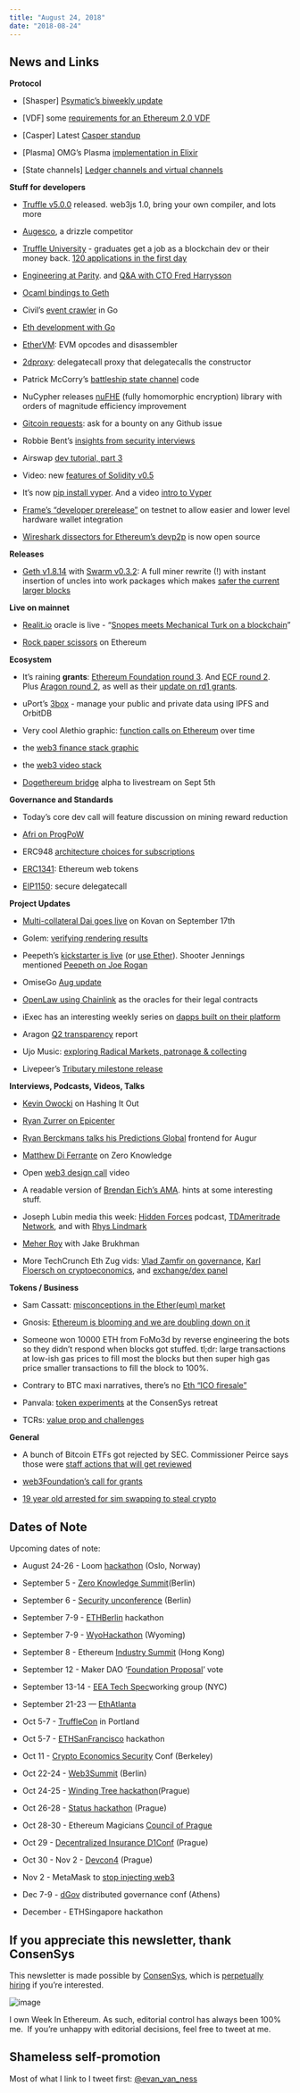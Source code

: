 ```yaml
---
title: "August 24, 2018"
date: "2018-08-24"
---
```


## News and Links

**Protocol**

- \[Shasper\] [Psymatic’s biweekly update](https://t.umblr.com/redirect?z=https%3A%2F%2Fmedium.com%2Fprysmatic-labs%2Fethereum-sharding-biweekly-development-update-11-prysmatic-labs-db1c0e80d2d9&t=MGJhY2NlYWUyMmZjNmRkNDliYjMwNWRjYjMwZTQ1ODA0YzEyNWUxNCxpcjJDckZhNw%3D%3D&b=t%3AQ8svKXOQOFn4j1wJ-IeWRA&p=https%3A%2F%2Fwww.weekinethereum.com%2Fpost%2F177341046488%2Faugust-24-2018&m=0)  
    
- \[VDF\] some [requirements for an Ethereum 2.0 VDF](https://t.umblr.com/redirect?z=https%3A%2F%2Fethresear.ch%2Ft%2Fsolanas-sha256-based-vdf%2F3054%2F2&t=MmNhODg2YTQ2ZDI0ZTc3MGUzYjdkMmEzMmM5ZDI4YWI0ZjdkODA5MCxpcjJDckZhNw%3D%3D&b=t%3AQ8svKXOQOFn4j1wJ-IeWRA&p=https%3A%2F%2Fwww.weekinethereum.com%2Fpost%2F177341046488%2Faugust-24-2018&m=0)  
    
- \[Casper\] Latest [Casper standup](https://t.umblr.com/redirect?z=https%3A%2F%2Fwww.youtube.com%2Fwatch%3Fv%3Dnuntn10TplI&t=MmYwNjJkYzA4YTA1ZjQ4MzA2NjY0ZWRhOTk2M2Q1MzFhZTY1ODJjYSxpcjJDckZhNw%3D%3D&b=t%3AQ8svKXOQOFn4j1wJ-IeWRA&p=https%3A%2F%2Fwww.weekinethereum.com%2Fpost%2F177341046488%2Faugust-24-2018&m=0)  
    
- \[Plasma\] OMG’s Plasma [implementation in Elixir](https://t.umblr.com/redirect?z=https%3A%2F%2Fblog.omisego.network%2Fomg-network-repo-is-now-open-source-5d4376a6c4ef&t=OWU3NTIzNzgyYmU0NjEzOWM2NmZmM2IzZjgwMTRhMmFiZDg3OWI3ZSxpcjJDckZhNw%3D%3D&b=t%3AQ8svKXOQOFn4j1wJ-IeWRA&p=https%3A%2F%2Fwww.weekinethereum.com%2Fpost%2F177341046488%2Faugust-24-2018&m=0)  
    
- \[State channels\] [Ledger channels and virtual channels](https://t.umblr.com/redirect?z=https%3A%2F%2Fmedium.com%2Fblockchannel%2Fstate-channel-for-dummies-part-4-f3ba9d76c7c4&t=YzU1Mjc4YWJhNzE5YjgxMzllNDZlMjY4YTMzYzg0MjY1NTVhNTJiMixpcjJDckZhNw%3D%3D&b=t%3AQ8svKXOQOFn4j1wJ-IeWRA&p=https%3A%2F%2Fwww.weekinethereum.com%2Fpost%2F177341046488%2Faugust-24-2018&m=0)  
    

**Stuff for developers**

- [Truffle v5.0.0](https://t.umblr.com/redirect?z=https%3A%2F%2Fgithub.com%2Ftrufflesuite%2Ftruffle%2Freleases%2Ftag%2Fv5.0.0-beta.0&t=ZjNhNjg1ZjA5N2JiOWZkNDFkOWQ4ODA2MmJjYTM1ZDdiODBiNmYxZCxpcjJDckZhNw%3D%3D&b=t%3AQ8svKXOQOFn4j1wJ-IeWRA&p=https%3A%2F%2Fwww.weekinethereum.com%2Fpost%2F177341046488%2Faugust-24-2018&m=0) released. web3js 1.0, bring your own compiler, and lots more  
    
- [Augesco](https://t.umblr.com/redirect?z=https%3A%2F%2Fgithub.com%2Fsirromdev%2Faugesco&t=NTkwOGNiZDc1ZTVlZDZlNmJlMDMwMTc4MTZjYzA1Y2U3NWNhZDAxNyxpcjJDckZhNw%3D%3D&b=t%3AQ8svKXOQOFn4j1wJ-IeWRA&p=https%3A%2F%2Fwww.weekinethereum.com%2Fpost%2F177341046488%2Faugust-24-2018&m=0), a drizzle competitor  
    
- [Truffle University](https://t.umblr.com/redirect?z=https%3A%2F%2Ftruffleframework.com%2Funiversity&t=NzNjZTRmNDA3MzZhMWIwNjAwZmRkM2FlYjhjMjE0NDNlNmE3M2Y5NSxpcjJDckZhNw%3D%3D&b=t%3AQ8svKXOQOFn4j1wJ-IeWRA&p=https%3A%2F%2Fwww.weekinethereum.com%2Fpost%2F177341046488%2Faugust-24-2018&m=0) - graduates get a job as a blockchain dev or their money back. [120 applications in the first day](https://twitter.com/timothyjcoulter/status/1032286451096940549)  
    
- [Engineering at Parity](https://t.umblr.com/redirect?z=https%3A%2F%2Fparitytech.io%2Fengineering-at-parity-what-its-like%2F&t=MGFmNGYxZjI2NDA4ZGMxMTg2NjgwMWY0ZjVmNGRhNDU3NTcyMzYwOSxpcjJDckZhNw%3D%3D&b=t%3AQ8svKXOQOFn4j1wJ-IeWRA&p=https%3A%2F%2Fwww.weekinethereum.com%2Fpost%2F177341046488%2Faugust-24-2018&m=0). and [Q&A with CTO Fred Harrysson](https://t.umblr.com/redirect?z=https%3A%2F%2Fparitytech.io%2Fq-a-with-fredrik-harrysson%2F&t=YTNhYTJkZTVmN2FlMWI0NjI5OGNmYzAyMWMwNjM5ZWU5Mzg4ZjU0YixpcjJDckZhNw%3D%3D&b=t%3AQ8svKXOQOFn4j1wJ-IeWRA&p=https%3A%2F%2Fwww.weekinethereum.com%2Fpost%2F177341046488%2Faugust-24-2018&m=0)  
    
- [Ocaml bindings to Geth](https://t.umblr.com/redirect?z=https%3A%2F%2Fgithub.com%2Figarnier%2Focaml-geth&t=ZWZiNmFiZDY4N2Y3ZjQzNDdmNGUzN2EzMTE2Yjg3ZjdjZDNlOTVjZSxpcjJDckZhNw%3D%3D&b=t%3AQ8svKXOQOFn4j1wJ-IeWRA&p=https%3A%2F%2Fwww.weekinethereum.com%2Fpost%2F177341046488%2Faugust-24-2018&m=0)  
    
- Civil’s [event crawler](https://t.umblr.com/redirect?z=https%3A%2F%2Fblog.joincivil.com%2Finteracting-with-ethereum-smart-contract-events-in-go-with-the-civil-events-crawler-7db484a78d5f&t=N2NkOTIxYzM0MTExYmFmODNkZTM1ZDU5N2Q0Yzc0YmI3YjA0ZjgyOCxpcjJDckZhNw%3D%3D&b=t%3AQ8svKXOQOFn4j1wJ-IeWRA&p=https%3A%2F%2Fwww.weekinethereum.com%2Fpost%2F177341046488%2Faugust-24-2018&m=0) in Go  
    
- [Eth development with Go](https://t.umblr.com/redirect?z=https%3A%2F%2Fgithub.com%2Fmiguelmota%2Fethereum-development-with-go-book&t=NjZjMDQyYjAzYzEyN2ExNjVjZjcyYmM5ZGQ4OGIyOTRmNjAzZDY4YixpcjJDckZhNw%3D%3D&b=t%3AQ8svKXOQOFn4j1wJ-IeWRA&p=https%3A%2F%2Fwww.weekinethereum.com%2Fpost%2F177341046488%2Faugust-24-2018&m=0)  
    
- [EtherVM](https://t.umblr.com/redirect?z=https%3A%2F%2Fethervm.io%2F&t=ZmYyZmZhNThlYjJjYjJhYWFiMTI4MzM0YzczMDM1ZTAwNjg2YjU5YixpcjJDckZhNw%3D%3D&b=t%3AQ8svKXOQOFn4j1wJ-IeWRA&p=https%3A%2F%2Fwww.weekinethereum.com%2Fpost%2F177341046488%2Faugust-24-2018&m=0): EVM opcodes and disassembler  
    
- [2dproxy](https://t.umblr.com/redirect?z=https%3A%2F%2Fgithub.com%2FGNSPS%2F2DProxy&t=OTUyZmMwMzkxZDQ0Mjk4MDEyZjM0Yjc3ZmQ1ZmRiNjcwMzdlYjkyMyxpcjJDckZhNw%3D%3D&b=t%3AQ8svKXOQOFn4j1wJ-IeWRA&p=https%3A%2F%2Fwww.weekinethereum.com%2Fpost%2F177341046488%2Faugust-24-2018&m=0): delegatecall proxy that delegatecalls the constructor  
    
- Patrick McCorry’s [battleship state channel](https://t.umblr.com/redirect?z=https%3A%2F%2Fgithub.com%2Fstonecoldpat%2Fstatechannels%2Fblob%2Fmaster%2Fcontracts%2FBattleShipWithoutBoard.sol&t=ZWVmZDRkNTIxODhjYTA5MjI1NDRiNzg3NGUzMGUxOWZkMmNiMWI0YyxpcjJDckZhNw%3D%3D&b=t%3AQ8svKXOQOFn4j1wJ-IeWRA&p=https%3A%2F%2Fwww.weekinethereum.com%2Fpost%2F177341046488%2Faugust-24-2018&m=0) code  
    
- NuCypher releases [nuFHE](https://t.umblr.com/redirect?z=https%3A%2F%2Fblog.nucypher.com%2Freleasing-nufhe-library-b5f9345dc1fb&t=NTcxZDk3NTkyYzQ3YWRhYzBiYTlhNGZmMjUwOTg5MTIzMTUxNGRhNSxpcjJDckZhNw%3D%3D&b=t%3AQ8svKXOQOFn4j1wJ-IeWRA&p=https%3A%2F%2Fwww.weekinethereum.com%2Fpost%2F177341046488%2Faugust-24-2018&m=0) (fully homomorphic encryption) library with orders of magnitude efficiency improvement  
    
- [Gitcoin requests](https://t.umblr.com/redirect?z=https%3A%2F%2Fmedium.com%2F%40vivek.m.singh%2Fgitcoin-requests-baf522d4645d&t=YmY4ZGY3M2Q4M2Q0ODBhYzBjNjMyYWQ1MDMyMjliMDFjYjdlMTViOCxpcjJDckZhNw%3D%3D&b=t%3AQ8svKXOQOFn4j1wJ-IeWRA&p=https%3A%2F%2Fwww.weekinethereum.com%2Fpost%2F177341046488%2Faugust-24-2018&m=0): ask for a bounty on any Github issue  
    
- Robbie Bent’s [insights from security interviews](https://twitter.com/robbiebent1/status/1032358321372594177)  
    
- Airswap [dev tutorial, part 3](https://t.umblr.com/redirect?z=https%3A%2F%2Fblog.airswap.io%2Fairswap-developer-series-part-3-building-a-trading-bot-18458ec64d14&t=NWQ3NWE1NDE1NmFkNjVjMWE5ZDZiODE2ZjI3NzVlYzYzYjgwMWEwMixpcjJDckZhNw%3D%3D&b=t%3AQ8svKXOQOFn4j1wJ-IeWRA&p=https%3A%2F%2Fwww.weekinethereum.com%2Fpost%2F177341046488%2Faugust-24-2018&m=0)  
    
- Video: new [features of Solidity v0.5](https://t.umblr.com/redirect?z=https%3A%2F%2Fwww.youtube.com%2Fwatch%3Fv%3Dgk-Yu7BLa6I&t=Y2E4NGFkYmY3NWQwZmJiMWNjOTQwYjYwMjg3YWJiNjZlZmM3ODI2MixpcjJDckZhNw%3D%3D&b=t%3AQ8svKXOQOFn4j1wJ-IeWRA&p=https%3A%2F%2Fwww.weekinethereum.com%2Fpost%2F177341046488%2Faugust-24-2018&m=0)  
    
- It’s now [pip install vyper](https://t.umblr.com/redirect?z=https%3A%2F%2Fmedium.com%2F%40pipermerriam%2Fthe-vyper-package-on-pypi-f1c7b8b18c3d&t=ZTlmNDg5ODEwNzAzM2MwODM2ZGMyY2Q3OTVkYzdhNDViYTI2ZTVkNixpcjJDckZhNw%3D%3D&b=t%3AQ8svKXOQOFn4j1wJ-IeWRA&p=https%3A%2F%2Fwww.weekinethereum.com%2Fpost%2F177341046488%2Faugust-24-2018&m=0). And a video [intro to Vyper](https://t.umblr.com/redirect?z=https%3A%2F%2Fwww.youtube.com%2Fwatch%3Fv%3DPuAIsZeoqH4%26t%3D8m49s&t=ZTMzNzUwYWY5ODllYmZlYzIzZDU2YWQyNGFhZmU5YmI1Yzk0ZTg4MixpcjJDckZhNw%3D%3D&b=t%3AQ8svKXOQOFn4j1wJ-IeWRA&p=https%3A%2F%2Fwww.weekinethereum.com%2Fpost%2F177341046488%2Faugust-24-2018&m=0)  
    
- [Frame’s “developer prerelease”](https://t.umblr.com/redirect?z=https%3A%2F%2Fmedium.com%2F%40framehq%2Fdeveloper-prerelease-2b9414a1e1e0&t=MzVkYzMwYTMyNzRlNTZhNGRkZGFmODQ4ZDFhN2M1Y2I5NGRjYzFjMixpcjJDckZhNw%3D%3D&b=t%3AQ8svKXOQOFn4j1wJ-IeWRA&p=https%3A%2F%2Fwww.weekinethereum.com%2Fpost%2F177341046488%2Faugust-24-2018&m=0) on testnet to allow easier and lower level hardware wallet integration  
    
- [Wireshark dissectors for Ethereum’s devp2p](https://t.umblr.com/redirect?z=https%3A%2F%2Fmedia.consensys.net%2Freleasing-wireshark-dissectors-for-ethereum-%25C3%25B0%25CE%25BEvp2p-protocols-215c9656dd9c&t=ZDMzOWQzZDdlODQ2NGY0NjAwMTQxYzAxZWIwYjE4MTFjNTE2Zjc4NyxpcjJDckZhNw%3D%3D&b=t%3AQ8svKXOQOFn4j1wJ-IeWRA&p=https%3A%2F%2Fwww.weekinethereum.com%2Fpost%2F177341046488%2Faugust-24-2018&m=0) is now open source  
    

**Releases**

- [Geth v1.8.14](https://t.umblr.com/redirect?z=https%3A%2F%2Fgithub.com%2Fethereum%2Fgo-ethereum%2Freleases%2Ftag%2Fv1.8.14&t=YjFjMzBhZDU5MjM5NTI3YWE1OTBhOWFjZDljNjg2ZGQyZWYwMDI4ZCxpcjJDckZhNw%3D%3D&b=t%3AQ8svKXOQOFn4j1wJ-IeWRA&p=https%3A%2F%2Fwww.weekinethereum.com%2Fpost%2F177341046488%2Faugust-24-2018&m=0) with [Swarm v0.3.2](https://t.umblr.com/redirect?z=https%3A%2F%2Fwww.reddit.com%2Fr%2Fethswarm%2Fcomments%2F99bs96%2Fswarm_v032_just_released%2F&t=YWQxMGVlMTIwMDM0Y2EzODE4ZTZiNjMzNzk0OTg0NmFkNDc0OWI5NSxpcjJDckZhNw%3D%3D&b=t%3AQ8svKXOQOFn4j1wJ-IeWRA&p=https%3A%2F%2Fwww.weekinethereum.com%2Fpost%2F177341046488%2Faugust-24-2018&m=0): A full miner rewrite (!) with instant insertion of uncles into work packages which makes [safer the current larger blocks](https://t.umblr.com/redirect?z=https%3A%2F%2Fwww.reddit.com%2Fr%2Fethereum%2Fcomments%2F99bqwt%2Fgeth_v1814_khazadd%25C3%25BBm_a_full_miner_rewrite%2Fe4nfw0c%2F&t=MDM5MGFjNWU0YTQ3MWRkNDM1M2IwNzQ4ZGFhYmMyMTQzMThmZGYwYyxpcjJDckZhNw%3D%3D&b=t%3AQ8svKXOQOFn4j1wJ-IeWRA&p=https%3A%2F%2Fwww.weekinethereum.com%2Fpost%2F177341046488%2Faugust-24-2018&m=0)

**Live on mainnet**

- [Realit.io](https://t.umblr.com/redirect?z=https%3A%2F%2Frealit.io%2F&t=OTkwNGI0M2UxMDQ0NmU3MWJjMmIzNGRlNjRhMDA0MmRhZjdjMTEzYyxpcjJDckZhNw%3D%3D&b=t%3AQ8svKXOQOFn4j1wJ-IeWRA&p=https%3A%2F%2Fwww.weekinethereum.com%2Fpost%2F177341046488%2Faugust-24-2018&m=0) oracle is live - “[Snopes meets Mechanical Turk on a blockchain](https://t.umblr.com/redirect?z=https%3A%2F%2Fmedium.com%2F%40edmundedgar%2Frealitio-the-crowd-sourced-smart-contract-oracle-now-in-a-real-money-trial-on-mainnet-f46bf016759d&t=ZjM2ZjliMzQyZmI0OTdjZTdhMjgwN2IwZDk0MjhlN2Y5OTUxZTJjNyxpcjJDckZhNw%3D%3D&b=t%3AQ8svKXOQOFn4j1wJ-IeWRA&p=https%3A%2F%2Fwww.weekinethereum.com%2Fpost%2F177341046488%2Faugust-24-2018&m=0)”  
    
- [Rock paper scissors](https://t.umblr.com/redirect?z=https%3A%2F%2F0xfair.com%2F&t=NWYyZjAyODA0YTM3MDhhMGFiNjhkYTU5MmZhOGJlNzlhNTQxYzAzMSxpcjJDckZhNw%3D%3D&b=t%3AQ8svKXOQOFn4j1wJ-IeWRA&p=https%3A%2F%2Fwww.weekinethereum.com%2Fpost%2F177341046488%2Faugust-24-2018&m=0) on Ethereum  
    

**Ecosystem**

- It’s raining **grants**: [Ethereum Foundation round 3](https://t.umblr.com/redirect?z=https%3A%2F%2Fblog.ethereum.org%2F2018%2F08%2F17%2Fethereum-foundation-grants-update-wave-3%2F&t=Mzk0ZjJlOTFiNGUwNzUwOTg4ZWY3N2VlYjkzZjllYWNiZWY0MGJmOCxpcjJDckZhNw%3D%3D&b=t%3AQ8svKXOQOFn4j1wJ-IeWRA&p=https%3A%2F%2Fwww.weekinethereum.com%2Fpost%2F177341046488%2Faugust-24-2018&m=0). And [ECF round 2](https://t.umblr.com/redirect?z=https%3A%2F%2Fmedium.com%2F%40EthereumECF%2Fmeet-the-grantees-ecf-class-of-2018-part-ii-ff46a284a0b1&t=NzdiZTQ5YzM1MmIwMzM0YTkzZDJjNTNhMDBiNmE0NzMyODM5OTc5ZSxpcjJDckZhNw%3D%3D&b=t%3AQ8svKXOQOFn4j1wJ-IeWRA&p=https%3A%2F%2Fwww.weekinethereum.com%2Fpost%2F177341046488%2Faugust-24-2018&m=0). Plus [Aragon round 2](https://t.umblr.com/redirect?z=https%3A%2F%2Fblog.aragon.org%2Faragon-nest-second-round-of-grants&t=NWE1NDNmNjJkZDY4ZjkwZjhiOTI3MzgxMDEzMmY0NGViOTI3YjU4YSxpcjJDckZhNw%3D%3D&b=t%3AQ8svKXOQOFn4j1wJ-IeWRA&p=https%3A%2F%2Fwww.weekinethereum.com%2Fpost%2F177341046488%2Faugust-24-2018&m=0), as well as their [update on rd1 grants](https://t.umblr.com/redirect?z=https%3A%2F%2Fblog.aragon.org%2Faragon-nest-updates-from-the-teams-q2-2018%2F&t=M2I1YTliYjg4MDYyODIxODE1YjU3MDZlMmEwNTBkNWJkYjFiZDIyOCxpcjJDckZhNw%3D%3D&b=t%3AQ8svKXOQOFn4j1wJ-IeWRA&p=https%3A%2F%2Fwww.weekinethereum.com%2Fpost%2F177341046488%2Faugust-24-2018&m=0).  
    
- uPort’s [3box](https://t.umblr.com/redirect?z=https%3A%2F%2Fmedium.com%2Fuport%2Fannouncing-3box-and-ethereum-profiles-dba9841e0952&t=OTViN2E2MGM2ZDJlMThlZGIyNjViNmZmOTc1OTAyZWZlYTg0Yjc5YyxpcjJDckZhNw%3D%3D&b=t%3AQ8svKXOQOFn4j1wJ-IeWRA&p=https%3A%2F%2Fwww.weekinethereum.com%2Fpost%2F177341046488%2Faugust-24-2018&m=0) - manage your public and private data using IPFS and OrbitDB  
    
- Very cool Alethio graphic: [function calls on Ethereum](https://twitter.com/AlethioEthstats/status/1031960750535987201) over time  
    
- the [web3 finance stack graphic](https://twitter.com/HughKarp/status/1030097597141266432)  
    
- the [web3 video stack](https://t.umblr.com/redirect?z=https%3A%2F%2Ftokeneconomy.co%2Fweb3videostack-c423481c32a5&t=ZTlkODc5MTQ2MDMwOGZmYjRmZWYyYTNjM2ZjOTZhMmUxN2ZhMzE4MSxpcjJDckZhNw%3D%3D&b=t%3AQ8svKXOQOFn4j1wJ-IeWRA&p=https%3A%2F%2Fwww.weekinethereum.com%2Fpost%2F177341046488%2Faugust-24-2018&m=0)  
    
- [Dogethereum bridge](https://t.umblr.com/redirect?z=https%3A%2F%2Fmedium.com%2F%40dogethereumok%2Fdogethereum-alpha-release-37de23386d2b&t=MTRlNWY3ODQ2Mzk3ODkwYzc1NTE3M2QxNDI4MmQ1ODgzMTViN2U5YSxpcjJDckZhNw%3D%3D&b=t%3AQ8svKXOQOFn4j1wJ-IeWRA&p=https%3A%2F%2Fwww.weekinethereum.com%2Fpost%2F177341046488%2Faugust-24-2018&m=0) alpha to livestream on Sept 5th  
    

**Governance and Standards**

- Today’s core dev call will feature discussion on mining reward reduction  
    
- [Afri on ProgPoW](https://twitter.com/5chdn/status/1032739885269037057)  
    
- ERC948 [architecture choices for subscriptions](https://t.umblr.com/redirect?z=https%3A%2F%2Fmedium.com%2Fgitcoin%2Ftechnical-deep-dive-architecture-choices-for-subscriptions-on-the-blockchain-erc948-5fae89cabc7a&t=OTc5ZGU5M2MyMWFiOWIzZTFiMGEyMGVjODM3YWIzMWE0MWJmOWIwZixpcjJDckZhNw%3D%3D&b=t%3AQ8svKXOQOFn4j1wJ-IeWRA&p=https%3A%2F%2Fwww.weekinethereum.com%2Fpost%2F177341046488%2Faugust-24-2018&m=0)  
    
- [ERC1341](https://t.umblr.com/redirect?z=https%3A%2F%2Fgithub.com%2Fethereum%2FEIPs%2Fissues%2F1341&t=MDQ1NGY2ZTI4NmE4NDJhMjE5NDQ4OTVlZjVmOTcwYmFjNWU4MzM4NCxpcjJDckZhNw%3D%3D&b=t%3AQ8svKXOQOFn4j1wJ-IeWRA&p=https%3A%2F%2Fwww.weekinethereum.com%2Fpost%2F177341046488%2Faugust-24-2018&m=0): Ethereum web tokens  
    
- [EIP1150](https://t.umblr.com/redirect?z=https%3A%2F%2Fgithub.com%2Fethereum%2FEIPs%2Fissues%2F1350&t=ZjA3NjE4N2JhYzEwNzNhYWY5ZTlkYTAzMjJlZDkwYmNlYWViYzk2OSxpcjJDckZhNw%3D%3D&b=t%3AQ8svKXOQOFn4j1wJ-IeWRA&p=https%3A%2F%2Fwww.weekinethereum.com%2Fpost%2F177341046488%2Faugust-24-2018&m=0): secure delegatecall  
    

**Project Updates**

- [Multi-collateral Dai goes live](https://t.umblr.com/redirect?z=https%3A%2F%2Fmedium.com%2Fmakerdao%2Fupdate-on-availability-of-multi-collateral-dai-8fe45599f817&t=MjUyZWE3ZjRiMGNjNjk5NDc4ZjI2ZGIyM2Q3MjdlODcxYTkxZGQ2MyxpcjJDckZhNw%3D%3D&b=t%3AQ8svKXOQOFn4j1wJ-IeWRA&p=https%3A%2F%2Fwww.weekinethereum.com%2Fpost%2F177341046488%2Faugust-24-2018&m=0) on Kovan on September 17th  
    
- Golem: [verifying rendering results](https://t.umblr.com/redirect?z=https%3A%2F%2Fblog.golemproject.net%2Fverification-of-rendering-results-in-blender-4bd8300beaf6&t=OTZiNmQ2YWNmZTE2YzU2OGEwMmRjZTYwZDE5MzA2MDVlNjEyYmIzMixpcjJDckZhNw%3D%3D&b=t%3AQ8svKXOQOFn4j1wJ-IeWRA&p=https%3A%2F%2Fwww.weekinethereum.com%2Fpost%2F177341046488%2Faugust-24-2018&m=0)  
    
- Peepeth’s [kickstarter is live](https://t.umblr.com/redirect?z=https%3A%2F%2Fwww.kickstarter.com%2Fprojects%2F1414168019%2Fpeepeth-social-network-for-a-better-world&t=NWU4ZDllZTIxNGUyYTA4ZDk1OTMyNWIzNjY2YWQwMjlkYTk2Y2QyMixpcjJDckZhNw%3D%3D&b=t%3AQ8svKXOQOFn4j1wJ-IeWRA&p=https%3A%2F%2Fwww.weekinethereum.com%2Fpost%2F177341046488%2Faugust-24-2018&m=0) (or [use Ether](https://t.umblr.com/redirect?z=https%3A%2F%2Fpeepeth.com%2Fa%2Fcrowdfunding&t=YjdjMGViMmM5ZGI1N2MzNzlhMzA1NzAxMTljMWZlM2JjMWMzMmFlMCxpcjJDckZhNw%3D%3D&b=t%3AQ8svKXOQOFn4j1wJ-IeWRA&p=https%3A%2F%2Fwww.weekinethereum.com%2Fpost%2F177341046488%2Faugust-24-2018&m=0)). Shooter Jennings mentioned [Peepeth on Joe Rogan](https://t.umblr.com/redirect?z=https%3A%2F%2Fwww.youtube.com%2Fwatch%3Fv%3D6zXXj1mNoPQ%26feature%3Dyoutu.be%26t%3D7452&t=NmVmN2NiZGIxZmNjZjM5ODFlYjkyOWRiYzI2ZDM0MWQwNzBiM2VlOSxpcjJDckZhNw%3D%3D&b=t%3AQ8svKXOQOFn4j1wJ-IeWRA&p=https%3A%2F%2Fwww.weekinethereum.com%2Fpost%2F177341046488%2Faugust-24-2018&m=0)  
    
- OmiseGo [Aug update](https://t.umblr.com/redirect?z=https%3A%2F%2Fmedium.com%2F%40omise_go%2Fcommunity-update-august-2018-37cd732a849a&t=MzcyMWNjMGJkYjExOThlOTA4ZGUzMjg0NmVmOGM4OWNjMTljNGIzMyxpcjJDckZhNw%3D%3D&b=t%3AQ8svKXOQOFn4j1wJ-IeWRA&p=https%3A%2F%2Fwww.weekinethereum.com%2Fpost%2F177341046488%2Faugust-24-2018&m=0)  
    
- [OpenLaw using Chainlink](https://t.umblr.com/redirect?z=https%3A%2F%2Fmedium.com%2F%40OpenLawOfficial%2Fopenlaw-teams-with-chainlink-to-bring-real-world-info-to-smart-contracts-4e7a3dac80a8&t=NzgxMDI3NzJiNGVkNDRmMzI1N2MwMjdkMWNkNjViMmYzMjQ0ZTQzZSxpcjJDckZhNw%3D%3D&b=t%3AQ8svKXOQOFn4j1wJ-IeWRA&p=https%3A%2F%2Fwww.weekinethereum.com%2Fpost%2F177341046488%2Faugust-24-2018&m=0) as the oracles for their legal contracts  
    
- iExec has an interesting weekly series on [dapps built on their platform](https://t.umblr.com/redirect?z=https%3A%2F%2Fmedium.com%2Fiex-ec%2Fdapp-of-the-week%2Fhome&t=ZDBhYTI5N2UzN2U5ZDcxYTM0NTFiMDYxYjRmOTM3YjVhOTBlODBhZCxpcjJDckZhNw%3D%3D&b=t%3AQ8svKXOQOFn4j1wJ-IeWRA&p=https%3A%2F%2Fwww.weekinethereum.com%2Fpost%2F177341046488%2Faugust-24-2018&m=0)  
    
- Aragon [Q2 transparency](https://t.umblr.com/redirect?z=https%3A%2F%2Fblog.aragon.org%2Faragon-q2-2018-transparency-report%2F&t=MGYxNDY5NzhjMmQxNWFhYjJhYzdkMTk4ZTBjM2I1NmUxNDAyNjliZixpcjJDckZhNw%3D%3D&b=t%3AQ8svKXOQOFn4j1wJ-IeWRA&p=https%3A%2F%2Fwww.weekinethereum.com%2Fpost%2F177341046488%2Faugust-24-2018&m=0) report  
    
- Ujo Music: [exploring Radical Markets, patronage & collecting](https://t.umblr.com/redirect?z=https%3A%2F%2Fblog.ujomusic.com%2Frare-patrons-exploring-radical-markets-patronage-collecting-8c7ba243e81d&t=MmZiZGY5YTFmYzZmNTAzNjhlNWEzOGRlOTUxN2UyYTBkMjcxZjNmYyxpcjJDckZhNw%3D%3D&b=t%3AQ8svKXOQOFn4j1wJ-IeWRA&p=https%3A%2F%2Fwww.weekinethereum.com%2Fpost%2F177341046488%2Faugust-24-2018&m=0)  
    
- Livepeer’s [Tributary milestone release](https://t.umblr.com/redirect?z=https%3A%2F%2Fmedium.com%2Flivepeer-blog%2Flivepeers-tributary-release-335c9270f9da&t=NTRlNWU4ZDY5YzRiYjgxNjdjZWY0OWY0YzQ0MmI2YjhlMDc0NGM2MCxpcjJDckZhNw%3D%3D&b=t%3AQ8svKXOQOFn4j1wJ-IeWRA&p=https%3A%2F%2Fwww.weekinethereum.com%2Fpost%2F177341046488%2Faugust-24-2018&m=0)  
    

**Interviews, Podcasts, Videos, Talks**

- [Kevin Owocki](https://t.umblr.com/redirect?z=http%3A%2F%2Fthebitcoinpodcast.com%2Fhashing-it-out-19%2F&t=OGJjYmQ2MmQ5ZmRiZmNlYzRiNmExM2M4YmQyNmJiOWNmMjc0OTViYSxpcjJDckZhNw%3D%3D&b=t%3AQ8svKXOQOFn4j1wJ-IeWRA&p=https%3A%2F%2Fwww.weekinethereum.com%2Fpost%2F177341046488%2Faugust-24-2018&m=0) on Hashing It Out  
    
- [Ryan Zurrer on Epicenter](https://t.umblr.com/redirect?z=https%3A%2F%2Fepicenter.tv%2Fepisode%2F249%2F&t=OTNkMzgzMzk2ZDk0NGI2NDVmNzBkY2FhZGFmMzYyODA5MThjZDJhNSxpcjJDckZhNw%3D%3D&b=t%3AQ8svKXOQOFn4j1wJ-IeWRA&p=https%3A%2F%2Fwww.weekinethereum.com%2Fpost%2F177341046488%2Faugust-24-2018&m=0)  
    
- [Ryan Berckmans talks his Predictions Global](https://t.umblr.com/redirect?z=https%3A%2F%2Fsoundcloud.com%2Fcrypto-anomaly%2Fexploring-the-augur-rep-with-ryan&t=YmM0MzYwYTQwNzZjMjgyNGIxODNlZGIzNWQ3YmMxYzY4OTg1NGQ2NixpcjJDckZhNw%3D%3D&b=t%3AQ8svKXOQOFn4j1wJ-IeWRA&p=https%3A%2F%2Fwww.weekinethereum.com%2Fpost%2F177341046488%2Faugust-24-2018&m=0) frontend for Augur  
    
- [Matthew Di Ferrante](https://t.umblr.com/redirect?z=http%3A%2F%2Fwww.zeroknowledge.fm%2F39&t=MTVlYmNmMWYyNjQxYmViNzg5NTMwNWE0M2NjMWQ4NmQzMGQ5NDdhNCxpcjJDckZhNw%3D%3D&b=t%3AQ8svKXOQOFn4j1wJ-IeWRA&p=https%3A%2F%2Fwww.weekinethereum.com%2Fpost%2F177341046488%2Faugust-24-2018&m=0) on Zero Knowledge  
    
- Open [web3 design call](https://t.umblr.com/redirect?z=https%3A%2F%2Fwww.youtube.com%2Fwatch%3Fv%3Dt_SQpQZfriA&t=M2VmNDllY2YwNDc3MzA5OGRhNGRkOGUwMTA5NTMxY2UyNDA3N2QwZixpcjJDckZhNw%3D%3D&b=t%3AQ8svKXOQOFn4j1wJ-IeWRA&p=https%3A%2F%2Fwww.weekinethereum.com%2Fpost%2F177341046488%2Faugust-24-2018&m=0) video  
    
- A readable version of [Brendan Eich’s AMA](https://t.umblr.com/redirect?z=https%3A%2F%2Fbasicattentiontoken.org%2Fama-with-brendan-eich%2F&t=Y2ZhMTUzYTY4YmRmZDczM2NkNGMwNzM1ZmJlM2QwZDAyMDUwODI1NixpcjJDckZhNw%3D%3D&b=t%3AQ8svKXOQOFn4j1wJ-IeWRA&p=https%3A%2F%2Fwww.weekinethereum.com%2Fpost%2F177341046488%2Faugust-24-2018&m=0). hints at some interesting stuff.  
    
- Joseph Lubin media this week: [Hidden Forces](https://t.umblr.com/redirect?z=https%3A%2F%2Fwww.hiddenforces.io%2Fpodcast%2Fshow%2Fjoseph-lubin-consensys&t=YWI5ZjAzY2JmOWFiODhlMjYwMDIzMTIxZWYwMjk3MDgwNDYyNmVlMSxpcjJDckZhNw%3D%3D&b=t%3AQ8svKXOQOFn4j1wJ-IeWRA&p=https%3A%2F%2Fwww.weekinethereum.com%2Fpost%2F177341046488%2Faugust-24-2018&m=0) podcast, [TDAmeritrade Network](https://t.umblr.com/redirect?z=https%3A%2F%2Ftdameritradenetwork.com%2Fvideo%2FrB4AoWVKF5SBZVj5Ex0AEg&t=MzM0YjUxYTYxZTk2M2NlMmEzOTg4NmFjYmIyMTFmNjFhMTkwNGE0NSxpcjJDckZhNw%3D%3D&b=t%3AQ8svKXOQOFn4j1wJ-IeWRA&p=https%3A%2F%2Fwww.weekinethereum.com%2Fpost%2F177341046488%2Faugust-24-2018&m=0), and with [Rhys Lindmark](https://t.umblr.com/redirect?z=https%3A%2F%2Fthebitcoinpodcast.com%2Fblockchain-future-2-16%2F&t=MWRlNGUzOWFkYmEwNDlhZDYyNTQxZjI2YjZmMmFkMGNhYzUyZDMxZSxpcjJDckZhNw%3D%3D&b=t%3AQ8svKXOQOFn4j1wJ-IeWRA&p=https%3A%2F%2Fwww.weekinethereum.com%2Fpost%2F177341046488%2Faugust-24-2018&m=0)  
    
- [Meher Roy](https://t.umblr.com/redirect?z=https%3A%2F%2Fwww.youtube.com%2Fwatch%3Ftime_continue%3D5%26v%3D_DEw0iH4b-E&t=NjEwMDJiMDM5ZjNmYjg4NjkxZjY0YjZkNWY5MTJiYmJiYzJlMjliNCxpcjJDckZhNw%3D%3D&b=t%3AQ8svKXOQOFn4j1wJ-IeWRA&p=https%3A%2F%2Fwww.weekinethereum.com%2Fpost%2F177341046488%2Faugust-24-2018&m=0) with Jake Brukhman  
    
- More TechCrunch Eth Zug vids: [Vlad Zamfir on governance](https://t.umblr.com/redirect?z=https%3A%2F%2Fwww.youtube.com%2Fwatch%3Fv%3Dbk3shfEYWN4&t=NmEwZmU2NjBmOTM4NWFmZjk0NmQwZDNjN2MwM2VkMGRhNDY2NWMzMCxpcjJDckZhNw%3D%3D&b=t%3AQ8svKXOQOFn4j1wJ-IeWRA&p=https%3A%2F%2Fwww.weekinethereum.com%2Fpost%2F177341046488%2Faugust-24-2018&m=0), [Karl Floersch on cryptoeconomics](https://t.umblr.com/redirect?z=https%3A%2F%2Fwww.youtube.com%2Fwatch%3Fv%3DF0FCI8GxO5I&t=Y2IyZDUxOGY3YWJhODBhZjUwYjg5M2Y0MjQ0NzkxYTc5ZThhOTU3NixpcjJDckZhNw%3D%3D&b=t%3AQ8svKXOQOFn4j1wJ-IeWRA&p=https%3A%2F%2Fwww.weekinethereum.com%2Fpost%2F177341046488%2Faugust-24-2018&m=0), and [exchange/dex panel](https://t.umblr.com/redirect?z=https%3A%2F%2Fwww.youtube.com%2Fwatch%3Fv%3D9BteylXzueA&t=OGI3ZDNhZDg4Y2YzMzYwMjY0ZWY0ZDM3YmI3Mzk0NzcxMGQ3MjFjMSxpcjJDckZhNw%3D%3D&b=t%3AQ8svKXOQOFn4j1wJ-IeWRA&p=https%3A%2F%2Fwww.weekinethereum.com%2Fpost%2F177341046488%2Faugust-24-2018&m=0)  
    

**Tokens / Business**

- Sam Cassatt: [misconceptions in the Ether(eum) market](https://t.umblr.com/redirect?z=https%3A%2F%2Fhackernoon.com%2Fmisconceptions-in-the-ether-eum-market-5a7042ca5fc&t=MjI0ZWUzNWM1ZmY1OWU0OTE4YmE0ODJmMTU2YTc2MzVkYWU5OGI4ZixpcjJDckZhNw%3D%3D&b=t%3AQ8svKXOQOFn4j1wJ-IeWRA&p=https%3A%2F%2Fwww.weekinethereum.com%2Fpost%2F177341046488%2Faugust-24-2018&m=0)  
    
- Gnosis: [Ethereum is blooming and we are doubling down on it](https://t.umblr.com/redirect?z=https%3A%2F%2Fblog.gnosis.pm%2Fethereum-is-blooming-and-we-are-doubling-down-on-it-9cb486b170ff%3Fref%3Dweekinethereum&t=NWVkODc4NzhmYTUxM2RhODIzNjM4ZWMwMzYzOTkwMGQzYjk4MDcxNixpcjJDckZhNw%3D%3D&b=t%3AQ8svKXOQOFn4j1wJ-IeWRA&p=https%3A%2F%2Fwww.weekinethereum.com%2Fpost%2F177341046488%2Faugust-24-2018&m=0)  
    
- Someone won 10000 ETH from FoMo3d by reverse engineering the bots so they didn’t respond when blocks got stuffed. tl;dr: large transactions at low-ish gas prices to fill most the blocks but then super high gas price smaller transactions to fill the block to 100%.  
    
- Contrary to BTC maxi narratives, there’s no [Eth “ICO firesale”](https://t.umblr.com/redirect?z=https%3A%2F%2Fmedium.com%2Fd2-capital%2Fimminent-firesale-of-eth-held-by-icos-278a6cf914&t=YzY4MzRjZGNlZWI1MGQyNWUwMGY3MzNhYjJjZTE3YmE0MzRlMDc2YyxpcjJDckZhNw%3D%3D&b=t%3AQ8svKXOQOFn4j1wJ-IeWRA&p=https%3A%2F%2Fwww.weekinethereum.com%2Fpost%2F177341046488%2Faugust-24-2018&m=0)  
    
- Panvala: [token experiments](https://t.umblr.com/redirect?z=https%3A%2F%2Fmedia.consensys.net%2Fthe-panvala-token-capacitor-b9efac0a6699&t=MmRiMjE4N2M2YmI5Zjc3YmVhY2E5ZWFjY2NjMTY2ZDFjY2E4YjM0YixpcjJDckZhNw%3D%3D&b=t%3AQ8svKXOQOFn4j1wJ-IeWRA&p=https%3A%2F%2Fwww.weekinethereum.com%2Fpost%2F177341046488%2Faugust-24-2018&m=0) at the ConsenSys retreat  
    
- TCRs: [value prop and challenges](https://t.umblr.com/redirect?z=https%3A%2F%2Fmedium.com%2F%40QwQiao%2Ftoken-curated-registries-value-proposition-and-challenges-5911466ed862&t=NzljODY4NTQxMDgzNDVmMTUzYTEzMDNmM2I4MGZlN2QyMzk5NTYyYyxpcjJDckZhNw%3D%3D&b=t%3AQ8svKXOQOFn4j1wJ-IeWRA&p=https%3A%2F%2Fwww.weekinethereum.com%2Fpost%2F177341046488%2Faugust-24-2018&m=0)  
    

**General**

- A bunch of Bitcoin ETFs got rejected by SEC. Commissioner Peirce says those were [staff actions that will get reviewed](https://twitter.com/HesterPeirce/status/1032725874314027008)  
    
- [web3Foundation’s call for grants](https://t.umblr.com/redirect?z=https%3A%2F%2Fgithub.com%2Fw3f%2FWeb3-collaboration%2Fissues&t=YjRmNDQ3NWMyYmRiMWM4ZWYzMzEwMWY5NzcxMWU2NzdkMmEwMTA5MyxpcjJDckZhNw%3D%3D&b=t%3AQ8svKXOQOFn4j1wJ-IeWRA&p=https%3A%2F%2Fwww.weekinethereum.com%2Fpost%2F177341046488%2Faugust-24-2018&m=0)  
    
- [19 year old arrested for sim swapping to steal crypto](https://t.umblr.com/redirect?z=https%3A%2F%2Fmotherboard.vice.com%2Fen_us%2Farticle%2Fwjka95%2Fsim-swapper-arrest-bitcoin-luxury-cars&t=ZDI1N2IzOGJjZmIyOGUwZTFhNDk4MjQ2YWJhYmI4ZTA4YzQxNmEyYyxpcjJDckZhNw%3D%3D&b=t%3AQ8svKXOQOFn4j1wJ-IeWRA&p=https%3A%2F%2Fwww.weekinethereum.com%2Fpost%2F177341046488%2Faugust-24-2018&m=0)  
    

## Dates of Note

Upcoming dates of note:

- August 24-26 - Loom [hackathon](https://t.umblr.com/redirect?z=https%3A%2F%2Fmedium.com%2Floom-network%2Feuropes-first-blockchain-game-hackathon-with-loom-s-unity-sdk-is-coming-to-oslo-norway-from-a75129ed8fd1&t=OWNlMzZmMzUwNjZjYTJmZjBiMTYwYjY2NzZiZDQ5OWFmNmZiZmMxNCxpcjJDckZhNw%3D%3D&b=t%3AQ8svKXOQOFn4j1wJ-IeWRA&p=https%3A%2F%2Fwww.weekinethereum.com%2Fpost%2F177341046488%2Faugust-24-2018&m=0) (Oslo, Norway)  
    
- September 5 - [Zero Knowledge Summit](https://t.umblr.com/redirect?z=http%3A%2F%2Fwww.zeroknowledge.fm%2Fsummit&t=YmZkYTQwMzNiMjUxOTRjYmU5NmU4YzBiYmZhNWFmZTMwNTgwM2JiMSxpcjJDckZhNw%3D%3D&b=t%3AQ8svKXOQOFn4j1wJ-IeWRA&p=https%3A%2F%2Fwww.weekinethereum.com%2Fpost%2F177341046488%2Faugust-24-2018&m=0)(Berlin)  
    
- September 6 - [Security unconference](https://t.umblr.com/redirect?z=https%3A%2F%2Fethereum-magicians.org%2Ft%2Fwiki-gathering-of-security-community%2F433&t=MDdiOTM1YjM5MzBjODM5OTYzNzI1NDE0OTg0MWU3NDA5ZTAyYzM5YixpcjJDckZhNw%3D%3D&b=t%3AQ8svKXOQOFn4j1wJ-IeWRA&p=https%3A%2F%2Fwww.weekinethereum.com%2Fpost%2F177341046488%2Faugust-24-2018&m=0) (Berlin)  
    
- September 7-9 - [ETHBerlin](https://t.umblr.com/redirect?z=http%3A%2F%2Fethberlin.com%2F&t=ODg1ZWRiYzFjY2VhYmFmYWFhMzQxMDgxNTU0YzJjYzU4YTVlM2VkMSxpcjJDckZhNw%3D%3D&b=t%3AQ8svKXOQOFn4j1wJ-IeWRA&p=https%3A%2F%2Fwww.weekinethereum.com%2Fpost%2F177341046488%2Faugust-24-2018&m=0) hackathon  
    
- September 7-9 - [WyoHackathon](https://t.umblr.com/redirect?z=https%3A%2F%2Fwyominghackathon.devpost.com%2F&t=MGMzZmZhNDU2NTc3Y2JjZDExNDVmNDViZWQ1NjRkNTY4YzkzZjQ0NSxpcjJDckZhNw%3D%3D&b=t%3AQ8svKXOQOFn4j1wJ-IeWRA&p=https%3A%2F%2Fwww.weekinethereum.com%2Fpost%2F177341046488%2Faugust-24-2018&m=0) (Wyoming)  
    
- September 8 - Ethereum [Industry Summit](https://t.umblr.com/redirect?z=https%3A%2F%2Fethis.io%2F&t=NzEyZmEwODBjMzcwYTYzMWZjOWQzMzIyMWVjNWZlOWE5NDEzNDEzYixpcjJDckZhNw%3D%3D&b=t%3AQ8svKXOQOFn4j1wJ-IeWRA&p=https%3A%2F%2Fwww.weekinethereum.com%2Fpost%2F177341046488%2Faugust-24-2018&m=0) (Hong Kong)  
    
- September 12 - Maker DAO ‘[Foundation Proposal](https://t.umblr.com/redirect?z=https%3A%2F%2Fmedium.com%2Fmakerdao%2Freaching-a-compromise-on-the-20-principle-and-the-foundation-proposal-afe23a48b3e6&t=Yjc5MGNjNDdhZGNmNzRiYWViODI2OTM3ZTQ5NTc4MzM0YWNlNDFjYyxpcjJDckZhNw%3D%3D&b=t%3AQ8svKXOQOFn4j1wJ-IeWRA&p=https%3A%2F%2Fwww.weekinethereum.com%2Fpost%2F177341046488%2Faugust-24-2018&m=0)’ vote  
    
- September 13-14 - [EEA Tech Spec](https://twitter.com/EntEthAlliance/status/1030480641496887296)working group (NYC)  
    
- September 21-23 — [EthAtlanta](https://t.umblr.com/redirect?z=https%3A%2F%2Fethatl.com%2F&t=MGI1ZjNiYTI5YzQ5MDQwNTQxMDI1MTZkY2NiNDM5MTZiNGNkZmI1MSxpcjJDckZhNw%3D%3D&b=t%3AQ8svKXOQOFn4j1wJ-IeWRA&p=https%3A%2F%2Fwww.weekinethereum.com%2Fpost%2F177341046488%2Faugust-24-2018&m=0)  
    
- Oct 5-7 - [TruffleCon](https://t.umblr.com/redirect?z=http%3A%2F%2Ftruffleframework.com%2Ftrufflecon2018&t=ZmFkZTY3Y2ZjMDQ2ZTJlNTc4OTliYzgyNjFjMjdkMDA2ZGZkYWI0YixpcjJDckZhNw%3D%3D&b=t%3AQ8svKXOQOFn4j1wJ-IeWRA&p=https%3A%2F%2Fwww.weekinethereum.com%2Fpost%2F177341046488%2Faugust-24-2018&m=0) in Portland  
    
- Oct 5-7 - [ETHSanFrancisco](https://t.umblr.com/redirect?z=https%3A%2F%2Fethsanfrancisco.com%2F&t=MGVkZGNiYTYxMGFjZTQwMDc4ZDdhNzA2M2EzYjE0MjE5NTk2NjEyNSxpcjJDckZhNw%3D%3D&b=t%3AQ8svKXOQOFn4j1wJ-IeWRA&p=https%3A%2F%2Fwww.weekinethereum.com%2Fpost%2F177341046488%2Faugust-24-2018&m=0) hackathon  
    
- Oct 11 - [Crypto Economics Security](https://t.umblr.com/redirect?z=https%3A%2F%2Fcesc.io%2F&t=ZDgyMGJjOTkwOWUzNGM5MzlhYTNhMTFmMTlmZjZkMDc0NWRhMGU4NyxpcjJDckZhNw%3D%3D&b=t%3AQ8svKXOQOFn4j1wJ-IeWRA&p=https%3A%2F%2Fwww.weekinethereum.com%2Fpost%2F177341046488%2Faugust-24-2018&m=0) Conf (Berkeley)  
    
- Oct 22-24 - [Web3Summit](https://t.umblr.com/redirect?z=http%3A%2F%2Fweb3summit.com%2F&t=YTAwZjk5N2EwYTA2M2M4NjUwMDNmNzI1MDFhMmM4ZjI1MTFmODczOSxpcjJDckZhNw%3D%3D&b=t%3AQ8svKXOQOFn4j1wJ-IeWRA&p=https%3A%2F%2Fwww.weekinethereum.com%2Fpost%2F177341046488%2Faugust-24-2018&m=0) (Berlin)  
    
- Oct 24-25 - [Winding Tree hackathon](https://t.umblr.com/redirect?z=https%3A%2F%2Fwindingtree.com%2Fwinding-tree-hackathon-prague-2018&t=MjljNzY0ODNjZWVjOWE5ZTE4YjkzZTQ5ZWYwYTMwMzU4MDI1OTY5MyxpcjJDckZhNw%3D%3D&b=t%3AQ8svKXOQOFn4j1wJ-IeWRA&p=https%3A%2F%2Fwww.weekinethereum.com%2Fpost%2F177341046488%2Faugust-24-2018&m=0)(Prague)  
    
- Oct 26-28 - [Status hackathon](https://t.umblr.com/redirect?z=https%3A%2F%2Fblog.status.im%2Fannouncing-the-status-hackathon-cryptolife-12d0a9db8ca3&t=YjQ1NjM1NTk3MTkxZTVmN2NhN2RlNmIyMWVkNzQ0ZTI2N2FiMzI5MyxpcjJDckZhNw%3D%3D&b=t%3AQ8svKXOQOFn4j1wJ-IeWRA&p=https%3A%2F%2Fwww.weekinethereum.com%2Fpost%2F177341046488%2Faugust-24-2018&m=0) (Prague)  
    
- Oct 28-30 - Ethereum Magicians [Council of Prague](https://t.umblr.com/redirect?z=https%3A%2F%2Fethereum-magicians.org%2Ft%2Fcouncil-of-prague-announcement%2F1006&t=YjIwZmZjNTA5YzljNmYxMmI5NmRiZTBkOTAyMWQ2NTA0NWZhYWMxOCxpcjJDckZhNw%3D%3D&b=t%3AQ8svKXOQOFn4j1wJ-IeWRA&p=https%3A%2F%2Fwww.weekinethereum.com%2Fpost%2F177341046488%2Faugust-24-2018&m=0)  
    
- Oct 29 - [Decentralized Insurance D1Conf](https://t.umblr.com/redirect?z=https%3A%2F%2Fd1conf.com%2F&t=MjAzYzkzZTI1NzRiZDc0MTczMjcwMDQ5YzIzODAzZTcyN2U0NzQ2OSxpcjJDckZhNw%3D%3D&b=t%3AQ8svKXOQOFn4j1wJ-IeWRA&p=https%3A%2F%2Fwww.weekinethereum.com%2Fpost%2F177341046488%2Faugust-24-2018&m=0) (Prague)  
    
- Oct 30 - Nov 2 - [Devcon4](https://t.umblr.com/redirect?z=https%3A%2F%2Fdevcon.ethereum.org%2F&t=ZGE3NDY1ODZmN2ZmNWU4NWE4NGI5NzY2ODFkY2I3ZGNjYjc1M2FiNCxpcjJDckZhNw%3D%3D&b=t%3AQ8svKXOQOFn4j1wJ-IeWRA&p=https%3A%2F%2Fwww.weekinethereum.com%2Fpost%2F177341046488%2Faugust-24-2018&m=0) (Prague)  
    
- Nov 2 - MetaMask to [stop injecting web3](https://t.umblr.com/redirect?z=https%3A%2F%2Fmedium.com%2Fmetamask%2Fhttps-medium-com-metamask-breaking-change-injecting-web3-7722797916a8&t=MzMxMGU3YTA0YjdmYTU3NjViZjMyZGFiZmE2ZDY3ZDg1ODA4OWY1OSxpcjJDckZhNw%3D%3D&b=t%3AQ8svKXOQOFn4j1wJ-IeWRA&p=https%3A%2F%2Fwww.weekinethereum.com%2Fpost%2F177341046488%2Faugust-24-2018&m=0)  
    
- Dec 7-9 - [dGov](https://t.umblr.com/redirect?z=http%3A%2F%2Fdgov.earth%2F&t=MTcwODYzNTlkYmU1ZmZiZjMyZThjNjc2OWE3MjY3NzRmYTU4YzMxNixpcjJDckZhNw%3D%3D&b=t%3AQ8svKXOQOFn4j1wJ-IeWRA&p=https%3A%2F%2Fwww.weekinethereum.com%2Fpost%2F177341046488%2Faugust-24-2018&m=0) distributed governance conf (Athens)  
    
- December - ETHSingapore hackathon  
    

## If you appreciate this newsletter, thank ConsenSys

This newsletter is made possible by [ConsenSys](https://t.umblr.com/redirect?z=https%3A%2F%2Fconsensys.net%2F&t=OTA2MDAxZDM4NDJiYzkzYWE3MGU3NWU5ODBiYzUzZTU0YWVhOGRhMyxpcjJDckZhNw%3D%3D&b=t%3AQ8svKXOQOFn4j1wJ-IeWRA&p=https%3A%2F%2Fwww.weekinethereum.com%2Fpost%2F177341046488%2Faugust-24-2018&m=0), which is [perpetually hiring](https://t.umblr.com/redirect?z=http%3A%2F%2Fgrnh.se%2Fslxih51&t=OWMwNDMxZDAwNzMyZTJjNzQ3ZjZkMGIwNDIzYjNkZjUxOTI1ZThhNCxpcjJDckZhNw%3D%3D&b=t%3AQ8svKXOQOFn4j1wJ-IeWRA&p=https%3A%2F%2Fwww.weekinethereum.com%2Fpost%2F177341046488%2Faugust-24-2018&m=0) if you’re interested.  
  

![image](https://66.media.tumblr.com/e25d646c06cd8f6f4de08c91d301ee95/tumblr_inline_pdyvtf7BRz1rxca3y_250.jpg)

  
I own Week In Ethereum. As such, editorial control has always been 100% me.  If you’re unhappy with editorial decisions, feel free to tweet at me.

## Shameless self-promotion

  
Most of what I link to I tweet first: [@evan\_van\_ness](https://twitter.com/evan_van_ness)
